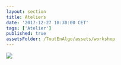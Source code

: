 ```yaml
---
layout: section
title: Ateliers
date: '2017-12-27 10:30:00 CET'
tags: ['Atelier']
published: true
assetsFolder: /ToutEnAlgo/assets/workshop
---
```


  <a alt="mindstorms" href="mindstorms"><img src="{{page.assetsFolder}}/logo-mindstorms-150x150.png" /></a>
